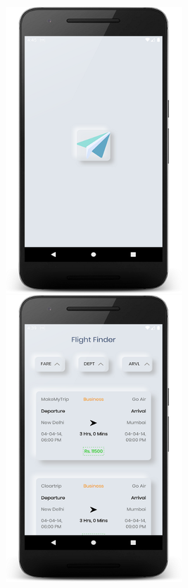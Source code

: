 <img src="https://github.com/Lakshyasukhralia/FlightBookingApp/blob/master/screens/device-2020-08-06-164600.png" width="400" height="650">&nbsp;&nbsp;&nbsp;&nbsp;&nbsp;&nbsp;&nbsp;&nbsp;&nbsp;&nbsp;<img src="https://github.com/Lakshyasukhralia/FlightBookingApp/blob/master/screens/device-2020-08-06-164423.png" width="400" height="650">
